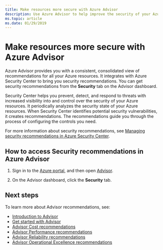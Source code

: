 ```yaml
---
title: Make resources more secure with Azure Advisor
description: Use Azure Advisor to help improve the security of your Azure deployments.
ms.topic: article
ms.date: 01/29/2019
---
```

# Make resources more secure with Azure Advisor

Azure Advisor provides you with a consistent, consolidated view of recommendations for all your Azure resources. It integrates with Azure Security Center to bring you security recommendations. You can get security recommendations from the **Security** tab on the Advisor dashboard.

Security Center helps you prevent, detect, and respond to threats with increased visibility into and control over the security of your Azure resources. It periodically analyzes the security state of your Azure resources. When Security Center identifies potential security vulnerabilities, it creates recommendations. The recommendations guide you through the process of configuring the controls you need. 

For more information about security recommendations, see [Managing security recommendations in Azure Security Center](https://azure.microsoft.com/documentation/articles/security-center-recommendations/).

## How to access Security recommendations in Azure Advisor

1. Sign in to the [Azure portal](https://portal.azure.com), and then open [Advisor](https://aka.ms/azureadvisordashboard).

2.	On the Advisor dashboard, click the **Security** tab.

## Next steps

To learn more about Advisor recommendations, see:
* [Introduction to Advisor](advisor-overview.md)
* [Get started with Advisor](advisor-get-started.md)
* [Advisor Cost recommendations](advisor-cost-recommendations.md)
* [Advisor Performance recommendations](advisor-performance-recommendations.md)
* [Advisor Reliability recommendations](advisor-high-availability-recommendations.md)
* [Advisor Operational Excellence recommendations](advisor-operational-excellence-recommendations.md)

 
